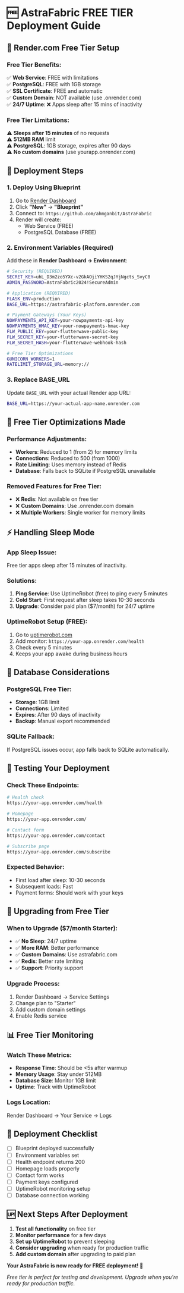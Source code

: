 # 🆓 AstraFabric FREE TIER Deployment Guide

## 🎯 **Render.com Free Tier Setup**

### **Free Tier Benefits:**
✅ **Web Service**: FREE with limitations  
✅ **PostgreSQL**: FREE with 1GB storage  
✅ **SSL Certificate**: FREE and automatic  
✅ **Custom Domain**: NOT available (use .onrender.com)  
✅ **24/7 Uptime**: ❌ Apps sleep after 15 mins of inactivity  

### **Free Tier Limitations:**
⚠️ **Sleeps after 15 minutes** of no requests  
⚠️ **512MB RAM** limit  
⚠️ **PostgreSQL**: 1GB storage, expires after 90 days  
⚠️ **No custom domains** (use yourapp.onrender.com)  

## 🚀 **Deployment Steps**

### **1. Deploy Using Blueprint**
1. Go to [Render Dashboard](https://dashboard.render.com)
2. Click **"New"** → **"Blueprint"**
3. Connect to: `https://github.com/ahmganbit/AstraFabric`
4. Render will create:
   - Web Service (FREE)
   - PostgreSQL Database (FREE)

### **2. Environment Variables (Required)**

Add these in **Render Dashboard → Environment**:

```bash
# Security (REQUIRED)
SECRET_KEY=uhL_D3m2zo5YXc-v2GkAOjiYHKS2qJYjNgcts_SvyC0
ADMIN_PASSWORD=AstraFabric2024!SecureAdmin

# Application (REQUIRED)
FLASK_ENV=production
BASE_URL=https://astrafabric-platform.onrender.com

# Payment Gateways (Your Keys)
NOWPAYMENTS_API_KEY=your-nowpayments-api-key
NOWPAYMENTS_HMAC_KEY=your-nowpayments-hmac-key
FLW_PUBLIC_KEY=your-flutterwave-public-key
FLW_SECRET_KEY=your-flutterwave-secret-key
FLW_SECRET_HASH=your-flutterwave-webhook-hash

# Free Tier Optimizations
GUNICORN_WORKERS=1
RATELIMIT_STORAGE_URL=memory://
```

### **3. Replace BASE_URL**
Update `BASE_URL` with your actual Render app URL:
```bash
BASE_URL=https://your-actual-app-name.onrender.com
```

## 🔧 **Free Tier Optimizations Made**

### **Performance Adjustments:**
- **Workers**: Reduced to 1 (from 2) for memory limits
- **Connections**: Reduced to 500 (from 1000)
- **Rate Limiting**: Uses memory instead of Redis
- **Database**: Falls back to SQLite if PostgreSQL unavailable

### **Removed Features for Free Tier:**
- ❌ **Redis**: Not available on free tier
- ❌ **Custom Domains**: Use .onrender.com domain
- ❌ **Multiple Workers**: Single worker for memory limits

## ⚡ **Handling Sleep Mode**

### **App Sleep Issue:**
Free tier apps sleep after 15 minutes of inactivity.

### **Solutions:**
1. **Ping Service**: Use UptimeRobot (free) to ping every 5 minutes
2. **Cold Start**: First request after sleep takes 10-30 seconds
3. **Upgrade**: Consider paid plan ($7/month) for 24/7 uptime

### **UptimeRobot Setup (FREE):**
1. Go to [uptimerobot.com](https://uptimerobot.com)
2. Add monitor: `https://your-app.onrender.com/health`
3. Check every 5 minutes
4. Keeps your app awake during business hours

## 💾 **Database Considerations**

### **PostgreSQL Free Tier:**
- **Storage**: 1GB limit
- **Connections**: Limited
- **Expires**: After 90 days of inactivity
- **Backup**: Manual export recommended

### **SQLite Fallback:**
If PostgreSQL issues occur, app falls back to SQLite automatically.

## 🧪 **Testing Your Deployment**

### **Check These Endpoints:**
```bash
# Health check
https://your-app.onrender.com/health

# Homepage
https://your-app.onrender.com/

# Contact form
https://your-app.onrender.com/contact

# Subscribe page
https://your-app.onrender.com/subscribe
```

### **Expected Behavior:**
- First load after sleep: 10-30 seconds
- Subsequent loads: Fast
- Payment forms: Should work with your keys

## 🔄 **Upgrading from Free Tier**

### **When to Upgrade ($7/month Starter):**
- ✅ **No Sleep**: 24/7 uptime
- ✅ **More RAM**: Better performance
- ✅ **Custom Domains**: Use astrafabric.com
- ✅ **Redis**: Better rate limiting
- ✅ **Support**: Priority support

### **Upgrade Process:**
1. Render Dashboard → Service Settings
2. Change plan to "Starter"
3. Add custom domain settings
4. Enable Redis service

## 📊 **Free Tier Monitoring**

### **Watch These Metrics:**
- **Response Time**: Should be <5s after warmup
- **Memory Usage**: Stay under 512MB
- **Database Size**: Monitor 1GB limit
- **Uptime**: Track with UptimeRobot

### **Logs Location:**
Render Dashboard → Your Service → Logs

## 🎯 **Deployment Checklist**

- [ ] Blueprint deployed successfully
- [ ] Environment variables set
- [ ] Health endpoint returns 200
- [ ] Homepage loads properly
- [ ] Contact form works
- [ ] Payment keys configured
- [ ] UptimeRobot monitoring setup
- [ ] Database connection working

## 🆙 **Next Steps After Deployment**

1. **Test all functionality** on free tier
2. **Monitor performance** for a few days
3. **Set up UptimeRobot** to prevent sleeping
4. **Consider upgrading** when ready for production traffic
5. **Add custom domain** after upgrading to paid plan

**Your AstraFabric is now ready for FREE deployment! 🎉**

*Free tier is perfect for testing and development. Upgrade when you're ready for production traffic.*
